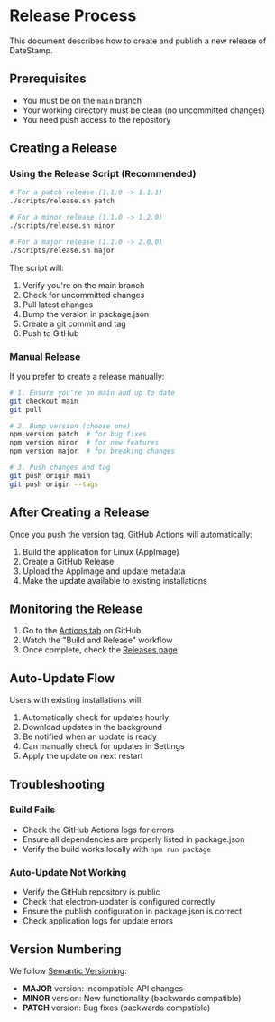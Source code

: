 # Release Process

This document describes how to create and publish a new release of DateStamp.

## Prerequisites

- You must be on the `main` branch
- Your working directory must be clean (no uncommitted changes)
- You need push access to the repository

## Creating a Release

### Using the Release Script (Recommended)

```bash
# For a patch release (1.1.0 -> 1.1.1)
./scripts/release.sh patch

# For a minor release (1.1.0 -> 1.2.0)
./scripts/release.sh minor

# For a major release (1.1.0 -> 2.0.0)
./scripts/release.sh major
```

The script will:
1. Verify you're on the main branch
2. Check for uncommitted changes
3. Pull latest changes
4. Bump the version in package.json
5. Create a git commit and tag
6. Push to GitHub

### Manual Release

If you prefer to create a release manually:

```bash
# 1. Ensure you're on main and up to date
git checkout main
git pull

# 2. Bump version (choose one)
npm version patch  # for bug fixes
npm version minor  # for new features
npm version major  # for breaking changes

# 3. Push changes and tag
git push origin main
git push origin --tags
```

## After Creating a Release

Once you push the version tag, GitHub Actions will automatically:

1. Build the application for Linux (AppImage)
2. Create a GitHub Release
3. Upload the AppImage and update metadata
4. Make the update available to existing installations

## Monitoring the Release

1. Go to the [Actions tab](https://github.com/ghostsxxx/datestamp/actions) on GitHub
2. Watch the "Build and Release" workflow
3. Once complete, check the [Releases page](https://github.com/ghostsxxx/datestamp/releases)

## Auto-Update Flow

Users with existing installations will:
1. Automatically check for updates hourly
2. Download updates in the background
3. Be notified when an update is ready
4. Can manually check for updates in Settings
5. Apply the update on next restart

## Troubleshooting

### Build Fails

- Check the GitHub Actions logs for errors
- Ensure all dependencies are properly listed in package.json
- Verify the build works locally with `npm run package`

### Auto-Update Not Working

- Verify the GitHub repository is public
- Check that electron-updater is configured correctly
- Ensure the publish configuration in package.json is correct
- Check application logs for update errors

## Version Numbering

We follow [Semantic Versioning](https://semver.org/):

- **MAJOR** version: Incompatible API changes
- **MINOR** version: New functionality (backwards compatible)
- **PATCH** version: Bug fixes (backwards compatible)